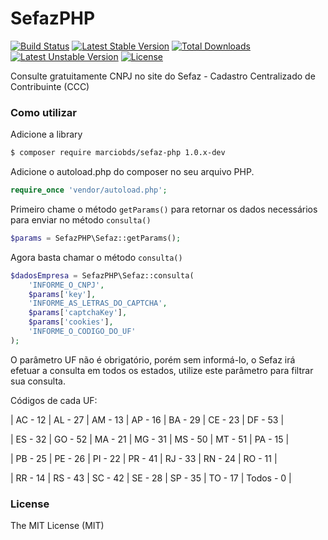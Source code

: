 # SefazPHP

[![Build Status](https://travis-ci.org/Marciobds/SefazPHP.svg?branch=master)](https://travis-ci.org/Marciobds/SefazPHP)
[![Latest Stable Version](https://poser.pugx.org/marciobds/sefaz-php/v/stable)](https://packagist.org/packages/marciobds/sefaz-php)
[![Total Downloads](https://poser.pugx.org/marciobds/sefaz-php/downloads)](https://packagist.org/packages/marciobds/sefaz-php)
[![Latest Unstable Version](https://poser.pugx.org/marciobds/sefaz-php/v/unstable)](https://packagist.org/packages/marciobds/sefaz-php)
[![License](https://poser.pugx.org/marciobds/sefaz-php/license)](https://packagist.org/packages/marciobds/sefaz-php)

Consulte gratuitamente CNPJ no site do Sefaz -  Cadastro Centralizado de Contribuinte (CCC)

### Como utilizar

Adicione a library

```sh
$ composer require marciobds/sefaz-php 1.0.x-dev
```

Adicione o autoload.php do composer no seu arquivo PHP.

```php
require_once 'vendor/autoload.php';  
```

Primeiro chame o método `getParams()` para retornar os dados necessários para enviar no método `consulta()` 

```php
$params = SefazPHP\Sefaz::getParams();
```

Agora basta chamar o método `consulta()`

```php
$dadosEmpresa = SefazPHP\Sefaz::consulta(
    'INFORME_O_CNPJ',
    $params['key'],
    'INFORME_AS_LETRAS_DO_CAPTCHA',
    $params['captchaKey'],
    $params['cookies'],
    'INFORME_O_CODIGO_DO_UF'
);
```
O parâmetro UF não é obrigatório, porém sem informá-lo, o Sefaz irá efetuar a consulta em todos os estados, utilize este parâmetro para filtrar sua consulta.

Códigos de cada UF:

| AC - 12 | AL - 27 | AM - 13 | AP - 16 | BA - 29 | CE - 23 | DF - 53 |

| ES - 32 | GO - 52 | MA - 21 | MG - 31 | MS - 50 | MT - 51 | PA - 15 |

| PB - 25 | PE - 26 | PI - 22 | PR - 41 | RJ - 33 | RN - 24 | RO - 11 |

| RR - 14 | RS - 43 | SC - 42 | SE - 28 | SP - 35 | TO - 17 | Todos - 0 |


### License

The MIT License (MIT)
